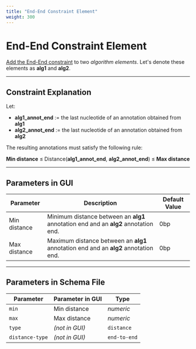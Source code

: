 ```yaml
---
title: "End-End Constraint Element"
weight: 300
---
```


# End-End Constraint Element

[Add the End-End constraint](../../manipulating-query-designer-element/adding-constraint-element) to two _algorithm elements_. Let's denote these elements as **alg1** and **alg2**.

---

## Constraint Explanation

Let:

- **alg1_annot_end** := the last nucleotide of an annotation obtained from **alg1**
- **alg2_annot_end** := the last nucleotide of an annotation obtained from **alg2**

The resulting annotations must satisfy the following rule:

**Min distance** ≤ Distance(**alg1_annot_end**, **alg2_annot_end**) ≤ **Max distance**

---

## Parameters in GUI

| **Parameter** | **Description**                                                                     | **Default Value** |
|---------------|-------------------------------------------------------------------------------------|-------------------|
| Min distance  | Minimum distance between an **alg1** annotation end and an **alg2** annotation end. | 0bp               |
| Max distance  | Maximum distance between an **alg1** annotation end and an **alg2** annotation end. | 0bp               |

---

## Parameters in Schema File

| **Parameter**   | **Parameter in GUI** | **Type**     |
|-----------------|----------------------|--------------|
| `min`           | Min distance         | _numeric_    |
| `max`           | Max distance         | _numeric_    |
| `type`          | *(not in GUI)*       | `distance`   |
| `distance-type` | *(not in GUI)*       | `end-to-end` |